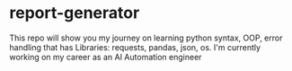 # report-generator
This repo will show you my journey on learning python syntax, OOP, error handling that has Libraries: requests, pandas, json, os. I'm currently working on my career as an AI Automation engineer
